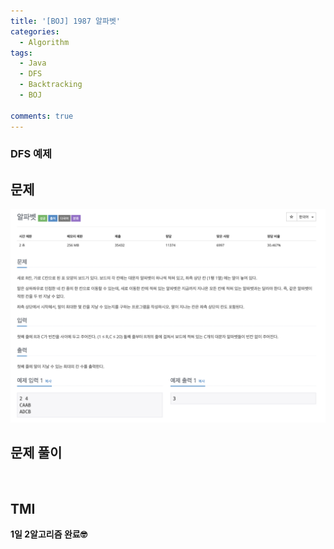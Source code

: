 ```yaml
---
title: '[BOJ] 1987 알파벳'
categories:
  - Algorithm
tags:
  - Java
  - DFS
  - Backtracking
  - BOJ

comments: true 
---
```

### DFS 예제

## 문제
 <a href="/assets/images/BOJ1987.png"><img src="/assets/images/BOJ1987.png"></a>
 <br/>

## 문제 풀이
<script src="https://gist.github.com/kyeahen/7a7f7768c4b6c25cb42aae7160a67651.js"></script>
<br/>

## TMI

**1일 2알고리즘 완료🤓**


